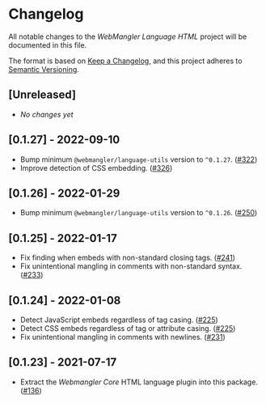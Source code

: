 # Changelog

All notable changes to the _WebMangler Language HTML_ project will be documented
in this file.

The format is based on [Keep a Changelog], and this project adheres to [Semantic
Versioning].

## [Unreleased]

- _No changes yet_

## [0.1.27] - 2022-09-10

- Bump minimum `@webmangler/language-utils` version to `^0.1.27`. ([#322])
- Improve detection of CSS embedding. ([#326])

## [0.1.26] - 2022-01-29

- Bump minimum `@webmangler/language-utils` version to `^0.1.26`. ([#250])

## [0.1.25] - 2022-01-17

- Fix finding when embeds with non-standard closing tags. ([#241])
- Fix unintentional mangling in comments with non-standard syntax. ([#233])

## [0.1.24] - 2022-01-08

- Detect JavaScript embeds regardless of tag casing. ([#225])
- Detect CSS embeds regardless of tag or attribute casing. ([#225])
- Fix unintentional mangling in comments with newlines. ([#231])

## [0.1.23] - 2021-07-17

- Extract the _Webmangler Core_ HTML language plugin into this package. ([#136])

[#136]: https://github.com/ericcornelissen/webmangler/pull/136
[#225]: https://github.com/ericcornelissen/webmangler/pull/225
[#231]: https://github.com/ericcornelissen/webmangler/pull/231
[#233]: https://github.com/ericcornelissen/webmangler/pull/233
[#241]: https://github.com/ericcornelissen/webmangler/pull/241
[#250]: https://github.com/ericcornelissen/webmangler/pull/250
[#322]: https://github.com/ericcornelissen/webmangler/pull/322
[#326]: https://github.com/ericcornelissen/webmangler/pull/326
[keep a changelog]: https://keepachangelog.com/en/1.0.0/ "Keep a CHANGELOG"
[semantic versioning]: https://semver.org/spec/v2.0.0.html "Semantic versioning"
